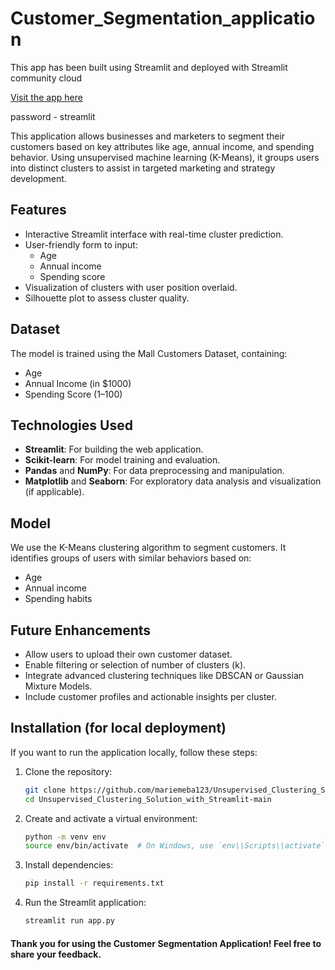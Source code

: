 # Customer_Segmentation_application
This app has been built using Streamlit and deployed with Streamlit community cloud

[Visit the app here](https://unsupervisedclusteringsolutionwithapp-main-ebrawwgcgauuibap36s.streamlit.app/)

password - streamlit

This application allows businesses and marketers to segment their customers based on key attributes like age, annual income, and spending behavior. Using unsupervised machine learning (K-Means), it groups users into distinct clusters to assist in targeted marketing and strategy development.

## Features
- Interactive Streamlit interface with real-time cluster prediction.
- User-friendly form to input:
   - Age
   - Annual income
   - Spending score
- Visualization of clusters with user position overlaid.
- Silhouette plot to assess cluster quality.

## Dataset
The model is trained using the Mall Customers Dataset, containing:
- Age
- Annual Income (in $1000)
- Spending Score (1–100)

## Technologies Used
- **Streamlit**: For building the web application.
- **Scikit-learn**: For model training and evaluation.
- **Pandas** and **NumPy**: For data preprocessing and manipulation.
- **Matplotlib** and **Seaborn**: For exploratory data analysis and visualization (if applicable).

## Model
We use the K-Means clustering algorithm to segment customers. It identifies groups of users with similar behaviors based on:
- Age
- Annual income
- Spending habits

## Future Enhancements
* Allow users to upload their own customer dataset.
* Enable filtering or selection of number of clusters (k).
* Integrate advanced clustering techniques like DBSCAN or Gaussian Mixture Models.
* Include customer profiles and actionable insights per cluster.

## Installation (for local deployment)
If you want to run the application locally, follow these steps:

1. Clone the repository:
   ```bash
   git clone https://github.com/mariemeba123/Unsupervised_Clustering_Solution_with_Streamlit-main.git
   cd Unsupervised_Clustering_Solution_with_Streamlit-main

2. Create and activate a virtual environment:
   ```bash
   python -m venv env
   source env/bin/activate  # On Windows, use `env\\Scripts\\activate`

3. Install dependencies:
   ```bash
   pip install -r requirements.txt

4. Run the Streamlit application:
   ```bash
   streamlit run app.py

#### Thank you for using the  Customer Segmentation  Application! Feel free to share your feedback.
